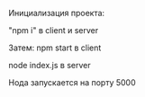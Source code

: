 Инициализация проекта:

"npm i" в client и server

Затем:
npm start в client

node index.js в server

Нода запускается на порту 5000
